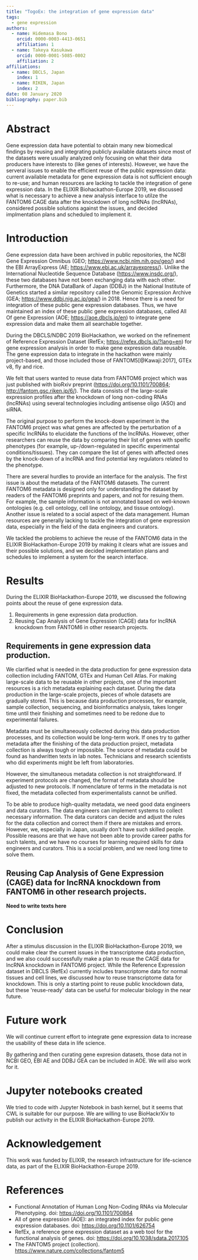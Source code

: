```yaml
---
title: "TogoEx: the integration of gene expression data"
tags:
  - gene expression
authors:
  - name: Hidemasa Bono
    orcid: 0000-0003-4413-0651
    affiliation: 1
  - name: Takeya Kasukawa
    orcid: 0000-0001-5085-0802
    affiliation: 2
affiliations:
  - name: DBCLS, Japan
    index: 1
  - name: RIKEN, Japan
    index: 2
date: 08 January 2020
bibliography: paper.bib
---
```


# Abstract

Gene expression data have potential to obtain many new biomedical findings by reusing and integrating publicly available datasets since most of the datasets were usually analyzed only focusing on what their data producers have interests to (like genes of interests). However, we have the serveral issues to enable the efficient reuse of the public expression data: current available metadata for gene expression data is not sufficient enough to re-use; and human resources are lacking to tackle the integration of gene expression data. In the ELIXIR Biohackathon-Europe 2019, we discussed what is necessary to achieve a new analysis interface to utilze the FANTOM6 CAGE data after the knockdown of long ncRNAs (lncRNAs), considered possible solutions against the issues, and decided implmentation plans and scheduled to implement it.


# Introduction

Gene expression data have been archived in public repositories, the NCBI Gene Expression Omnibus (GEO; https://www.ncbi.nlm.nih.gov/geo/) and the EBI ArrayExpress (AE; https://www.ebi.ac.uk/arrayexpress/). Unlike the International Nucleotide Sequence Database (https://www.insdc.org/), these two databases have not been exchanging data with each other. Furthermore, the DNA DataBank of Japan (DDBJ) in the National Institute of Genetics started a similar repository called the Genomic Expression Archive (GEA; https://www.ddbj.nig.ac.jp/gea/) in 2018. Hence there is a need for integration of these public gene expression databases.
Thus, we have maintained an index of these public gene expression databases, called All Of gene Expression (AOE; https://aoe.dbcls.jp/en) to integrate gene expression data and make them all searchable together.

During the DBCLS/NDBC 2019 BioHackathon, we worked on the refinement of Reference Expression Dataset (RefEx; https://refex.dbcls.jp/?lang=en) for gene expression analysis in order to make gene expression data reusable. The gene expression data to integrate in the hackathon were mainly project-based, and those included those of FANTOM5[@Kawaji:2017], GTEx v8, fly and rice.

We felt that users wanted to reuse data from FANTOM6 project which was just published with bioRxiv preprint (https://doi.org/10.1101/700864; http://fantom.gsc.riken.jp/6/). The data consists of the large-scale expression profiles after the knockdown of long non-coding RNAs (lncRNAs) using several technologies including antisense oligo (ASO) and siRNA.

The original purpose to perform the knock-down experiment in the FANTOM6 project was what genes are affected by the perturbation of a specific lncRNAs to elucidate the functions of the lncRNAs. However, other researchers can reuse the data by comparing their list of genes with speific phenotypes (for example, up-/down-regulated in specific experimental conditions/tissues). They can compare the list of genes with affected ones by the knock-down of a lncRNA and find potential key regulators related to the phenotype.

There are several hurdles to provide an interface for the analysis.  The first issue is about the metadata of the FANTOM6 datasets. The current FANTOM6 metadata is designed only for understanding the dataset by readers of the FANTOM6 preprints and papers, and not for resuing them. For example, the sample information is not annotated based on well-known ontologies (e.g. cell ontology, cell line ontology, and tissue ontology). Another issue is related to a social aspect of the data management. Human resources are generally lacking to tackle the integration of gene expression data, especially in the field of the data engineers and curators. 

We tackled the problems to achieve the reuse of the FANTOM6 data in the ELIXIR BioHackathon-Europe 2019 by making it clears what are issues and their possible solutions, and we decided implementation plans and schedules to implement a system for the search interface.

# Results

During the ELIXIR BioHackathon-Europe 2019, we discussed the following points about the reuse of gene expression data.

1. Requirements in gene expression data production.
2. Reusing Cap Analysis of Gene Expression (CAGE) data for lncRNA knockdown from FANTOM6 in other research projects.

## Requirements in gene expression data production.

We clarified what is needed in the data production for gene expression data collection including FANTOM, GTEx and Human Cell Atlas. For making large-scale data to be reusable in other projects, one of the important resources is a rich metadata explaining each dataset. During the data production in the large-scale projects, pieces of whole datasets are gradually stored. This is because data production processes, for example, sample collection, sequencing, and bioinformatics analysis, takes longer time until their finishing and sometimes need to be redone due to experimental failures.

Metadata must be simultaneously collected during this data production processes, and its collection would be long-term work. If ones try to gather metadata after the finishing of the data production project, metadata collection is always tough or impossible. The source of metadata could be found as handwritten texts in lab notes. Technicians and research scientists who did experiments might be left from laboratories.

However, the simultaneous metadata collection is not straightforward. If experiment protocols are changed, the format of metadata should be adjusted to new protocols. If nomenclature of terms in the metadata is not fixed, the metadata collected from experimentalists cannot be unified.

To be able to produce high-quality metadata, we need good data engineers and data curators. The data engineers can implement systems to collect necessary information. The data curators can decide and adjust the rules for the data collection and correct them if there are mistakes and errors. However, we, especially in Japan, usually don't have such skilled people. Possible reasons are that we have not been able to provide career paths for such talents, and we have no courses for learning required skills for data engineers and curators. This is a social problem, and we need long time to solve them.


## Reusing Cap Analysis of Gene Expression (CAGE) data for lncRNA knockdown from FANTOM6 in other research projects.

**Need to write texts here**


# Conclusion

After a stimulus discussion in the ELIXIR BioHackathon-Europe 2019, we could make clear the current issues in the transcriptome data production, and we also could successfully make a plan to reuse the CAGE data for lncRNA knockdown in FANTOM6 project.
While the Reference Expression dataset in DBCLS (RefEx) currently includes transcriptome data for normal tissues and cell lines, we discussed how to reuse transcriptome data for knockdown.
This is only a starting point to reuse public knockdown data, but these 'reuse-ready' data can be useful for molecular biology in the near future.

# Future work

We will continue current effort to integrate gene expression data to increase the usability of these data in life science.

By gathering and then curating gene expresion datasets, those data not in NCBI GEO, EBI AE and DDBJ GEA can be included in AOE. We will also work for it.

# Jupyter notebooks created

We tried to code with Jupyter Notebook in bash kernel, but it seems that CWL is suitable for our purpose. We are willing to use BioHackrXiv to publish our activity in the ELIXIR BioHackathon-Europe 2019.

# Acknowledgement

This work was funded by ELIXIR, the research infrastructure for life-science data, as part of the ELIXIR BioHackathon-Europe 2019.

# References

- Functional Annotation of Human Long Non-Coding RNAs via Molecular Phenotyping. doi: https://doi.org/10.1101/700864
- All of gene expression (AOE): an integrated index for public gene expression databases. doi: https://doi.org/10.1101/626754
- RefEx, a reference gene expression dataset as a web tool for the functional analysis of genes. doi: https://doi.org/10.1038/sdata.2017.105
- The FANTOM5 project (collection). https://www.nature.com/collections/fantom5


